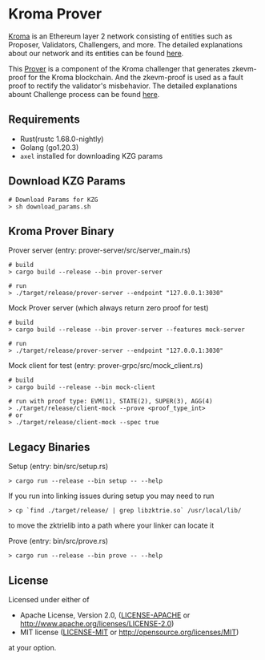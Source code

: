# Kroma Prover
[Kroma](https://github.com/kroma-network/kroma) is an Ethereum layer 2 network consisting of entities such as Proposer, Validators, Challengers, and more. The detailed explanations about our network and its entities can be found [here](https://github.com/kroma-network/kroma/blob/dev/specs/introduction.md).

This [Prover](https://github.com/kroma-network/kroma/blob/dev/specs/zkevm-prover.md) is a component of the Kroma challenger that generates zkevm-proof for the Kroma blockchain. And the zkevm-proof is used as a fault proof to rectify the validator's misbehavior. The detailed explanations abount Challenge process can be found [here](https://github.com/kroma-network/kroma/blob/dev/specs/challenge.md).

## Requirements

- Rust(rustc 1.68.0-nightly)
- Golang (go1.20.3)
- `axel` installed for downloading KZG params

## Download KZG Params
```shell
# Download Params for KZG
> sh download_params.sh
```

## Kroma Prover Binary

Prover server (entry: prover-server/src/server_main.rs)

```shell
# build
> cargo build --release --bin prover-server

# run
> ./target/release/prover-server --endpoint "127.0.0.1:3030"
```

Mock Prover server (which always return zero proof for test)

```shell
# build
> cargo build --release --bin prover-server --features mock-server

# run
> ./target/release/prover-server --endpoint "127.0.0.1:3030"
```

Mock client for test (entry: prover-grpc/src/mock_client.rs)

```shell
# build
> cargo build --release --bin mock-client

# run with proof type: EVM(1), STATE(2), SUPER(3), AGG(4)
> ./target/release/client-mock --prove <proof_type_int>
# or
> ./target/release/client-mock --spec true
```

## Legacy Binaries

Setup (entry: bin/src/setup.rs)

```shell
> cargo run --release --bin setup -- --help
```

If you run into linking issues during setup you may need to run

```shell
> cp `find ./target/release/ | grep libzktrie.so` /usr/local/lib/
```

to move the zktrielib into a path where your linker can locate it

Prove (entry: bin/src/prove.rs)

```shell
> cargo run --release --bin prove -- --help
```

## License

Licensed under either of

- Apache License, Version 2.0, ([LICENSE-APACHE](LICENSE-APACHE) or http://www.apache.org/licenses/LICENSE-2.0)
- MIT license ([LICENSE-MIT](LICENSE-MIT) or http://opensource.org/licenses/MIT)

at your option.

